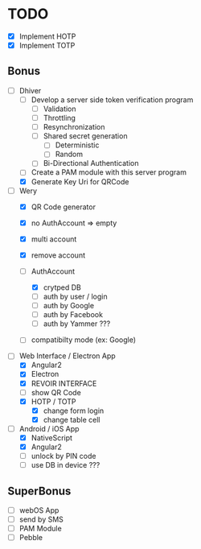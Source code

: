 # TODO

- [x] Implement HOTP
- [x] Implement TOTP

## Bonus

- [ ] Dhiver
	- [ ] Develop a server side token verification program
		- [ ] Validation
		- [ ] Throttling
		- [ ] Resynchronization
		- [ ] Shared secret generation
			- [ ] Deterministic
			- [ ] Random
		- [ ] Bi-Directional Authentication
	- [ ] Create a PAM module with this server program
	- [x] Generate Key Uri for QRCode
- [ ] Wery
	- [x] QR Code generator
	- [x] no AuthAccount => empty
	- [x] multi account
	- [x] remove account
    - [ ] AuthAccount
        - [x] crytped DB
        - [ ] auth by user / login
        - [ ] auth by Google
        - [ ] auth by Facebook
        - [ ] auth by Yammer ???
	- [ ] compatibilty mode (ex: Google)


- [ ] Web Interface / Electron App
	- [x] Angular2
	- [x] Electron
	- [x] REVOIR INTERFACE
	- [ ] show QR Code
	- [x] HOTP / TOTP
		- [x] change form login
		- [x] change table cell

- [ ] Android / iOS App
	- [x] NativeScript
	- [x] Angular2
	- [ ] unlock by PIN code
	- [ ] use DB in device ???

## SuperBonus
- [ ] webOS App
- [ ] send by SMS
- [ ] PAM Module
- [ ] Pebble
